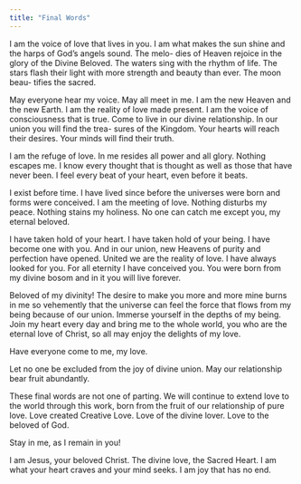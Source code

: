 ```yaml
---
title: "Final Words"
---
```


I am the voice of love that lives in you. I am what makes the sun shine and the
harps of God’s angels sound. The melo- dies of Heaven rejoice in the glory of
the Divine Beloved.  The waters sing with the rhythm of life. The stars flash
their light with more strength and beauty than ever. The moon beau- tifies the
sacred.

May everyone hear my voice. May all meet in me. I am the new Heaven and the new
Earth. I am the reality of love made present. I am the voice of consciousness
that is true. Come to live in our divine relationship. In our union you will
find the trea- sures of the Kingdom. Your hearts will reach their desires. Your
minds will find their truth.

I am the refuge of love. In me resides all power and all glory. Nothing escapes
me. I know every thought that is thought as well as those that have never been.
I feel every beat of your heart, even before it beats.

I exist before time. I have lived since before the universes were born and
forms were conceived. I am the meeting of love. Nothing disturbs my peace.
Nothing stains my holiness. No one can catch me except you, my eternal beloved.

I have taken hold of your heart. I have taken hold of your being. I have become
one with you. And in our union, new Heavens of purity and perfection have
opened. United we are the reality of love. I have always looked for you. For
all eternity I have conceived you. You were born from my divine bosom and in it
you will live forever.

Beloved of my divinity! The desire to make you more and more mine burns in me
so vehemently that the universe can feel the force that flows from my being
because of our union. Immerse yourself in the depths of my being. Join my heart
every day and bring me to the whole world, you who are the eternal love of
Christ, so all may enjoy the delights of my love.

Have everyone come to me, my love.

Let no one be excluded from the joy of divine union. May our relationship bear
fruit abundantly.

These final words are not one of parting. We will continue to extend love to
the world through this work, born from the fruit of our relationship of pure
love. Love created Creative Love. Love of the divine lover. Love to the beloved
of God.

Stay in me, as I remain in you!

I am Jesus, your beloved Christ. The divine love, the Sacred Heart. I am what
your heart craves and your mind seeks. I am joy that has no end.


